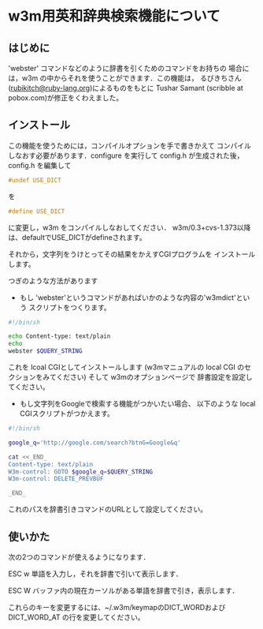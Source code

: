 # w3m用英和辞典検索機能について

## はじめに

'webster' コマンドなどのように辞書を引くためのコマンドをお持ちの
場合には，w3m の中からそれを使うことができます．この機能は，
るびきちさん(rubikitch@ruby-lang.org)によるものをもとに
Tushar Samant (scribble at pobox.com)が修正をくわえました。

## インストール

この機能を使うためには，コンパイルオプションを手で書きかえて
コンパイルしなおす必要があります．configure を実行して config.h
が生成された後，config.h を編集して

```c
#undef USE_DICT
```

を

```c
#define USE_DICT
```

に変更し，w3m をコンパイルしなおしてください．
w3m/0.3+cvs-1.373以降は、defaultでUSE_DICTがdefineされます。

それから，文字列をうけとってその結果をかえすCGIプログラムを
インストールします。

つぎのような方法があります

* もし 'webster'というコマンドがあればいかのような内容の'w3mdict'という
  スクリプトをつくります。

```sh
#!/bin/sh

echo Content-type: text/plain
echo
webster $QUERY_STRING
```

  これを lcoal CGIとしてインストールします (w3mマニュアルの local CGI
  のセクションをみてください) そして w3mのオプションページで
  辞書設定を設定してください。

* もし文字列をGoogleで検索する機能がつかいたい場合、
  以下のような local CGIスクリプトがつかえます。

```sh
#!/bin/sh

google_q='http://google.com/search?btnG=Google&q'

cat <<_END_
Content-type: text/plain
W3m-control: GOTO $google_q=$QUERY_STRING
W3m-control: DELETE_PREVBUF

_END_
```

  これのパスを辞書引きコマンドのURLとして設定してください。

## 使いかた

次の2つのコマンドが使えるようになります．

ESC w    単語を入力し，それを辞書で引いて表示します．

ESC W    バッファ内の現在カーソルがある単語を辞書で引き，表示します．

これらのキーを変更するには、~/.w3m/keymapのDICT_WORDおよびDICT_WORD_AT
の行を変更してください。
